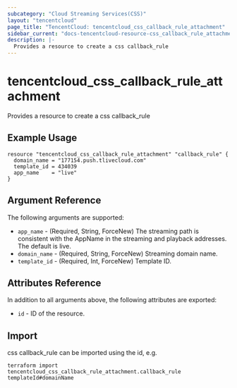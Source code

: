 ```yaml
---
subcategory: "Cloud Streaming Services(CSS)"
layout: "tencentcloud"
page_title: "TencentCloud: tencentcloud_css_callback_rule_attachment"
sidebar_current: "docs-tencentcloud-resource-css_callback_rule_attachment"
description: |-
  Provides a resource to create a css callback_rule
---
```


# tencentcloud_css_callback_rule_attachment

Provides a resource to create a css callback_rule

## Example Usage

```hcl
resource "tencentcloud_css_callback_rule_attachment" "callback_rule" {
  domain_name = "177154.push.tlivecloud.com"
  template_id = 434039
  app_name    = "live"
}
```

## Argument Reference

The following arguments are supported:

* `app_name` - (Required, String, ForceNew) The streaming path is consistent with the AppName in the streaming and playback addresses. The default is live.
* `domain_name` - (Required, String, ForceNew) Streaming domain name.
* `template_id` - (Required, Int, ForceNew) Template ID.

## Attributes Reference

In addition to all arguments above, the following attributes are exported:

* `id` - ID of the resource.



## Import

css callback_rule can be imported using the id, e.g.

```
terraform import tencentcloud_css_callback_rule_attachment.callback_rule templateId#domainName
```

